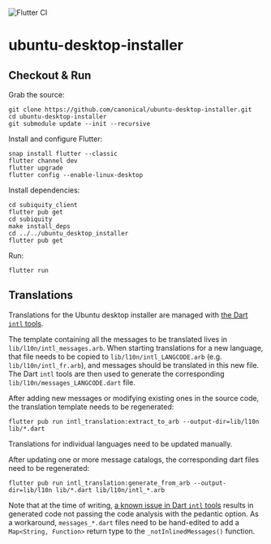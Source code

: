![Flutter CI](https://github.com/canonical/ubuntu-desktop-installer/workflows/Flutter%20CI/badge.svg)

# ubuntu-desktop-installer

## Checkout & Run

Grab the source:
```
git clone https://github.com/canonical/ubuntu-desktop-installer.git
cd ubuntu-desktop-installer
git submodule update --init --recursive
```

Install and configure Flutter:
```
snap install flutter --classic
flutter channel dev
flutter upgrade 
flutter config --enable-linux-desktop
```

Install dependencies:
```
cd subiquity_client
flutter pub get
cd subiquity
make install_deps
cd ../../ubuntu_desktop_installer
flutter pub get
```

Run:
```
flutter run
```

## Translations

Translations for the Ubuntu desktop installer are managed with [the Dart `intl` tools](https://flutter.dev/docs/development/accessibility-and-localization/internationalization#dart-tools).

The template containing all the messages to be translated lives in `lib/l10n/intl_messages.arb`. When starting translations for a new language, that file needs to be copied to `lib/l10n/intl_LANGCODE.arb` (e.g. `lib/l10n/intl_fr.arb`), and messages should be translated in this new file.
The Dart `intl` tools are then used to generate the corresponding `lib/l10n/messages_LANGCODE.dart` file.

After adding new messages or modifying existing ones in the source code, the translation template needs to be regenerated:

    flutter pub run intl_translation:extract_to_arb --output-dir=lib/l10n lib/*.dart

Translations for individual languages need to be updated manually.

After updating one or more message catalogs, the corresponding dart files need to be regenerated:

    flutter pub run intl_translation:generate_from_arb --output-dir=lib/l10n lib/*.dart lib/l10n/intl_*.arb

Note that at the time of writing, [a known issue in Dart `intl` tools](https://github.com/dart-lang/intl_translation/issues/99) results in generated code not passing the code analysis with the pedantic option. As a workaround, `messages_*.dart` files need to be hand-edited to add a `Map<String, Function>` return type to the `_notInlinedMessages()` function.

